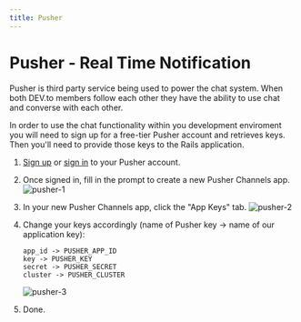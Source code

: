 ```yaml
---
title: Pusher
---
```


# Pusher - Real Time Notification

Pusher is third party service being used to power the chat system. When both DEV.to members follow each other they have the ability to use chat and converse with each other.

In order to use the chat functionality within you development enviroment
you will need to sign up for a free-tier Pusher account and retrieves
keys. Then you'll need to provide those keys to the Rails application.

1. [Sign up](https://dashboard.pusher.com/accounts/sign_up) or [sign in](https://dashboard.pusher.com/) to your Pusher account.

2. Once signed in, fill in the prompt to create a new Pusher Channels app.
   ![pusher-1](https://user-images.githubusercontent.com/22895284/51086056-058e4100-1742-11e9-8dca-de3e47e2bc73.png)

3. In your new Pusher Channels app, click the "App Keys" tab.
   ![pusher-2](https://user-images.githubusercontent.com/22895284/51086057-058e4100-1742-11e9-9fb7-397187aa8689.png)

4. Change your keys accordingly (name of Pusher key -> name of our application key):

   ```
   app_id -> PUSHER_APP_ID
   key -> PUSHER_KEY
   secret -> PUSHER_SECRET
   cluster -> PUSHER_CLUSTER
   ```

   ![pusher-3](https://user-images.githubusercontent.com/22895284/51086058-0626d780-1742-11e9-9c2a-26b9b10fa77f.png)

5. Done.
